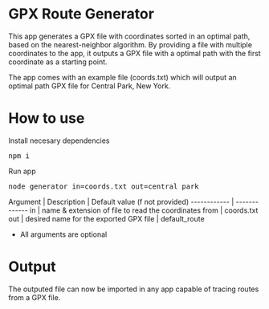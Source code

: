 # GPX Route Generator

This app generates a GPX file with coordinates sorted in an optimal path, based on the nearest-neighbor algorithm. By providing a file with multiple coordinates to the app, it outputs a GPX file with a optimal path with the first coordinate as a starting point.

The app comes with an example file (coords.txt) which will output an optimal path GPX file for Central Park, New York.

# How to use

Install necesary dependencies
<pre>
npm i
</pre>

Run app
<pre>
node generator in=coords.txt out=central_park
</pre>

Argument | Description | Default value (f not provided)
------------ | -------------
in | name & extension of file to read the coordinates from | coords.txt
out | desired name for the exported GPX file | default_route

* All arguments are optional

# Output

The outputed file can now be imported in any app capable of tracing routes from a GPX file.